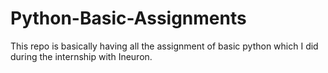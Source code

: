 # Python-Basic-Assignments
This repo is basically having all the assignment of basic python which I did during the internship with Ineuron. 
